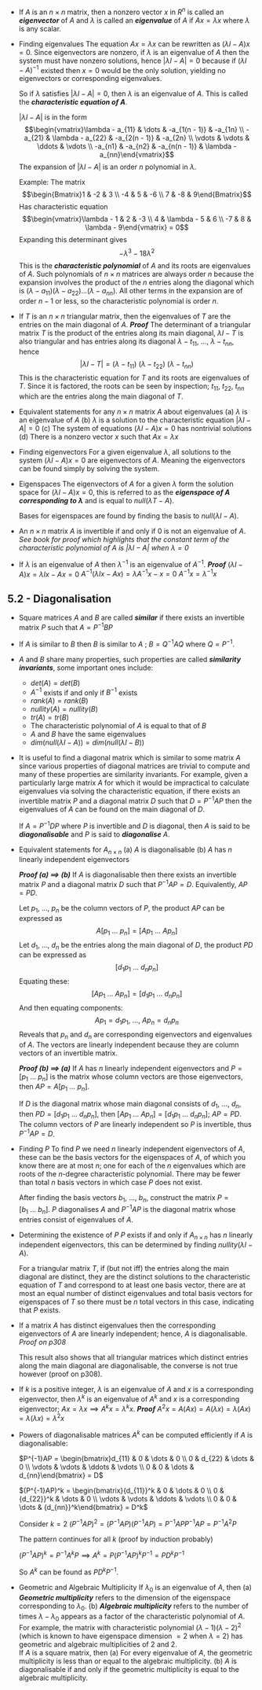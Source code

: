 
- If $A$ is an $n \times n$ matrix, then a nonzero vector $x$ in $R^n$ is called an ***eigenvector*** of $A$ and $\lambda$ is called an ***eigenvalue*** of $A$ if $Ax = \lambda x$ where $\lambda$ is any scalar.

- Finding eigenvalues
	The equation $Ax = \lambda x$ can be rewritten as $(\lambda I - A)x = 0$. Since eigenvectors are nonzero, if $\lambda$ is an eigenvalue of $A$ then the system must have nonzero solutions, hence $|\lambda I - A| = 0$ because if $(\lambda I - A)^{-1}$ existed then $x = 0$ would be the only solution, yielding no eigenvectors or corresponding eigenvalues.

	So if $\lambda$ satisfies $|\lambda I - A| = 0$, then $\lambda$ is an eigenvalue of $A$. This is called the ***characteristic equation of $A$***.

	$|\lambda I - A|$ is in the form $$\begin{vmatrix}\lambda - a_{11} & \dots & -a_{1(n - 1)} & -a_{1n} \\ -a_{21} & \lambda - a_{22} & -a_{2(n - 1)} & -a_{2n} \\ \vdots & \vdots & \ddots & \vdots \\ -a_{n1} & -a_{n2} & -a_{n(n - 1)} & \lambda - a_{nn}\end{vmatrix}$$
	The expansion of $|\lambda I - A|$ is an order $n$ polynomial in $\lambda$.

	Example:
	 The matrix $$\begin{Bmatrix}1 & -2 & 3 \\ -4 & 5 & -6 \\ 7 & -8 & 9\end{Bmatrix}$$
	 Has characteristic equation $$\begin{vmatrix}\lambda - 1 & 2 & -3 \\ 4 & \lambda - 5 & 6 \\ -7 & 8 & \lambda - 9\end{vmatrix} = 0$$
	 Expanding this determinant gives$$-\lambda^3 - 18\lambda^2$$
	 This is the ***characteristic polynomial*** of $A$ and its roots are eigenvalues of $A$. Such polynomials of $n \times n$ matrices are always order $n$ because the expansion involves the product of the $n$ entries along the diagonal which is $(\lambda - a_{11})(\lambda - a_{22})\dots(\lambda - a_{nn})$. All other terms in the expansion are of order $n - 1$ or less, so the characteristic polynomial is order $n$.

- If $T$ is an $n \times n$ triangular matrix, then the eigenvalues of $T$ are the entries on the main diagonal of $A$.
	***Proof*** The determinant of a triangular matrix $T$ is the product of the entries along its main diagonal, $\lambda I - T$ is also triangular and has entries along its diagonal $\lambda - t_{11},\ \dots,\ \lambda - t_{nn}$, hence$$|\lambda I - T| = (\lambda - t_{11})\ (\lambda - t_{22})\ (\lambda - t_{nn})$$
	This is the characteristic equation for $T$ and its roots are eigenvalues of $T$. Since it is factored, the roots can be seen by inspection; $t_{11},\ t_{22},\ t_{nn}$ which are the entries along the main diagonal of $T$.

- Equivalent statements for any $n \times n$ matrix $A$ about eigenvalues
	(a) $\lambda$ is an eigenvalue of $A$
	(b) $\lambda$ is a solution to the characteristic equation $|\lambda I - A| = 0$
	(c) The system of equations $(\lambda I - A)x = 0$ has nontrivial solutions
 	(d) There is a nonzero vector $x$ such that $Ax = \lambda x$

- Finding eigenvectors
	For a given eigenvalue $\lambda$, all solutions to the system $(\lambda I - A)x = 0$ are eigenvectors of $A$. Meaning the eigenvectors can be found simply by solving the system.

- Eigenspaces
	The eigenvectors of $A$ for a given $\lambda$ form the solution space for $(\lambda I - A)x = 0$, this is referred to as the ***eigenspace of $A$ corresponding to $\lambda$*** and is equal to $null(\lambda T - A)$.

	Bases for eigenspaces are found by finding the basis to $null(\lambda I - A)$.

- An $n \times n$ matrix $A$ is invertible if and only if $0$ is not an eigenvalue of $A$.
	*See book for proof which highlights that the constant term of the characteristic polynomial of $A$ is $|\lambda I - A|$ when $\lambda = 0$*

- If $\lambda$ is an eigenvalue of $A$ then $\lambda^{-1}$ is an eigenvalue of $A^{-1}$.
	***Proof***
	$(\lambda I - A)x = \lambda Ix - Ax = 0$
	$A^{-1}(\lambda Ix - Ax) = \lambda A^{-1}x - x = 0$
	$A^{-1}x = \lambda^{-1} x$
## 5.2 - Diagonalisation

- Square matrices $A$ and $B$ are called ***similar*** if there exists an invertible matrix $P$ such that $A = P^{-1}BP$

- If $A$ is similar to $B$ then $B$ is similar to $A$ ; $B = Q^{-1}AQ$ where $Q = P^{-1}$.

- $A$ and $B$ share many properties, such properties are called ***similarity invariants***, some important ones include:
	- $det(A) = det(B)$
	- $A^{-1}$ exists if and only if $B^{-1}$ exists
	- $rank(A) = rank(B)$
	- $nullity(A) = nullity(B)$
	- $tr(A) = tr(B)$
	- The characteristic polynomial of $A$ is equal to that of $B$
	- $A$ and $B$ have the same eigenvalues
	- $dim(null(\lambda I - A)) = dim(null(\lambda I - B))$

- It is useful to find a diagonal matrix which is similar to some matrix $A$ since various properties of diagonal matrices are trivial to compute and many of these properties are similarity invariants. For example, given a particularly large matrix $A$ for which it would be impractical to calculate eigenvalues via solving the characteristic equation, if there exists an invertible matrix $P$ and a diagonal matrix $D$ such that $D = P^{-1}AP$ then the eigenvalues of $A$ can be found on the main diagonal of $D$.

	If $A = P^{-1}DP$ where $P$ is invertible and $D$ is diagonal, then $A$ is said to be ***diagonalisable*** and $P$ is said to ***diagonalise*** $A$.

- Equivalent statements for $A_{n \times n}$
	(a) $A$ is diagonalisable
	(b) $A$ has $n$ linearly independent eigenvectors

	***Proof (a) $\implies$ (b)***
	If $A$ is diagonalisable then there exists an invertible matrix $P$ and a diagonal matrix $D$ such that $P^{-1}AP = D$. Equivalently, $AP = PD$.
	
	Let $p_1,\ ...,\ p_n$ be the column vectors of $P$, the product $AP$ can be expressed as$$A[p_1\ \dots\ p_n] = [Ap_1\ \dots\ Ap_n]$$Let $d_1,\ \dots,\ d_n$ be the entries along the main diagonal of $D$, the product $PD$ can be expressed as$$[d_1p_1\ \dots\ d_np_n]$$Equating these:$$[Ap_1\ \dots\ Ap_n] = [d_1p_1\ \dots\ d_np_n]$$And then equating components:$$Ap_1 = d_1p_1,\ \dots,\ Ap_n = d_np_n$$Reveals that $p_n$ and $d_n$ are corresponding eigenvectors and eigenvalues of $A$. The vectors are linearly independent because they are column vectors of an invertible matrix.
	
	***Proof (b) $\implies$ (a)***
	If $A$ has $n$ linearly independent eigenvectors and $P = [p_1\ \dots\ p_n]$ is the matrix whose column vectors are those eigenvectors, then $AP = A[p_1\ \dots\ p_n]$.
	
	If $D$ is the diagonal matrix whose main diagonal consists of $d_1,\ \dots,\ d_n$, then $PD = [d_1p_1\ \dots\ d_np_n]$, then $[Ap_1\ \dots\ Ap_n] = [d_1p_1\ \dots\ d_np_n]$; $AP = PD$. The column vectors of $P$ are linearly independent so $P$ is invertible, thus $P^{-1}AP = D$.
	

- Finding $P$
	To find $P$ we need $n$ linearly independent eigenvectors of $A$, these can be the basis vectors for the eigenspaces of $A$, of which you know there are at most $n$; one for each of the $n$ eigenvalues which are roots of the $n\text{-degree}$ characteristic polynomial. There may be fewer than total $n$ basis vectors in which case $P$ does not exist.

	After finding the basis vectors $b_1,\ \dots,\ b_n$, construct the matrix $P = [b_1\ \dots\ b_n]$.
	$P$ diagonalises $A$ and $P^{-1}AP$ is the diagonal matrix whose entries consist of eigenvalues of $A$.

- Determining the existence of $P$
	$P$ exists if and only if $A_{n \times n}$ has $n$ linearly independent eigenvectors, this can be determined by finding $nullity(\lambda I - A)$.

	For a triangular matrix $T$, if (but not iff) the entries along the main diagonal are distinct, they are the distinct solutions to the characteristic equation of $T$ and correspond to at least one basis vector, there are at most an equal number of distinct eigenvalues and total basis vectors for eigenspaces of $T$ so there must be $n$ total vectors in this case, indicating that $P$ exists.

- If a matrix $A$ has distinct eigenvalues then the corresponding eigenvectors of $A$ are linearly independent; hence, $A$ is diagonalisable.
	*Proof on p308*

	This result also shows that all triangular matrices which distinct entries along the main diagonal are diagonalisable, the converse is not true however (proof on p308).

- If $k$ is a positive integer, $\lambda$ is an eigenvalue of $A$ and $x$ is a corresponding eigenvector, then $\lambda^k$ is an eigenvalue of $A^k$ and $x$ is a corresponding eigenvector; $Ax = \lambda x \implies A^kx = \lambda^k x$.
	***Proof*** $A^2x = A(Ax) = A(\lambda x) = \lambda(Ax) = \lambda (\lambda x) = \lambda^2 x$

- Powers of diagonalisable matrices
	$A^k$ can be computed efficiently if $A$ is diagonalisable:

	$P^{-1}AP = \begin{bmatrix}d_{11} & 0 & \dots & 0 \\ 0 & d_{22} & \dots & 0 \\ \vdots & \vdots & \ddots & \vdots \\ 0 & 0 & \dots & d_{nn}\end{bmatrix} = D$

	$(P^{-1}AP)^k = \begin{bmatrix}{d_{11}}^k & 0 & \dots & 0 \\ 0 & {d_{22}}^k & \dots & 0 \\ \vdots & \vdots & \ddots & \vdots \\ 0 & 0 & \dots & {d_{nn}}^k\end{bmatrix} = D^k$
	

	Consider $k = 2$
	$(P^{-1}AP)^2 = (P^{-1}AP)(P^{-1}AP) = P^{-1}APP^{-1}AP = P^{-1}A^2P$

	The pattern continues for all $k$ (proof by induction probably)

	$(P^{-1}AP)^k = P^{-1}A^kP \implies A^k = P(P^{-1}AP)^kP^{-1} = PD^kP^{-1}$

	So $A^k$ can be found as $PD^kP^{-1}$.

- Geometric and Algebraic Multiplicity
	If $\lambda_0$ is an eigenvalue of $A$, then
		(a) ***Geometric multiplicity*** refers to the dimension of the eigenspace corresponding to $\lambda_0$.
		(b) ***Algebraic multiplicity*** refers to the number of times $\lambda - \lambda_0$ appears as a factor of the characteristic polynomial of $A$.
\
		For example, the matrix with characteristic polynomial $(\lambda - 1)(\lambda - 2)^2$ (which is known to have eigenspace dimension $= 2$ when $\lambda = 2$) has geometric and algebraic multiplicities of $2$ and $2$.
\
	If $A$ is a square matrix, then
		(a) For every eigenvalue of $A$, the geometric multiplicity is less than or equal to the algebraic multiplicity.
		(b) $A$ is diagonalisable if and only if the geometric multiplicity is equal to the algebraic multiplicity.

